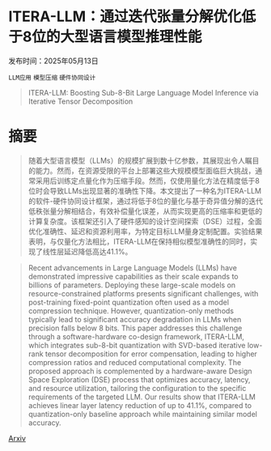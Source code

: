 # ITERA-LLM：通过迭代张量分解优化低于8位的大型语言模型推理性能

发布时间：2025年05月13日

`LLM应用` `模型压缩` `硬件协同设计`

> ITERA-LLM: Boosting Sub-8-Bit Large Language Model Inference via Iterative Tensor Decomposition

# 摘要

> 随着大型语言模型（LLMs）的规模扩展到数十亿参数，其展现出令人瞩目的能力。然而，在资源受限的平台上部署这些大规模模型面临巨大挑战，通常采用后训练定点量化作为压缩手段。然而，仅使用量化方法在精度低于8位时会导致LLMs出现显著的准确性下降。本文提出了一种名为ITERA-LLM的软件-硬件协同设计框架，通过将低于8位的量化与基于奇异值分解的迭代低秩张量分解相结合，有效补偿量化误差，从而实现更高的压缩率和更低的计算复杂度。该框架还引入了硬件感知的设计空间探索（DSE）过程，全面优化准确性、延迟和资源利用率，为特定目标LLM量身定制配置。实验结果表明，与仅量化方法相比，ITERA-LLM在保持相似模型准确性的同时，实现了线性层延迟降低高达41.1%。

> Recent advancements in Large Language Models (LLMs) have demonstrated impressive capabilities as their scale expands to billions of parameters. Deploying these large-scale models on resource-constrained platforms presents significant challenges, with post-training fixed-point quantization often used as a model compression technique. However, quantization-only methods typically lead to significant accuracy degradation in LLMs when precision falls below 8 bits. This paper addresses this challenge through a software-hardware co-design framework, ITERA-LLM, which integrates sub-8-bit quantization with SVD-based iterative low-rank tensor decomposition for error compensation, leading to higher compression ratios and reduced computational complexity. The proposed approach is complemented by a hardware-aware Design Space Exploration (DSE) process that optimizes accuracy, latency, and resource utilization, tailoring the configuration to the specific requirements of the targeted LLM. Our results show that ITERA-LLM achieves linear layer latency reduction of up to 41.1%, compared to quantization-only baseline approach while maintaining similar model accuracy.

[Arxiv](https://arxiv.org/abs/2505.08981)